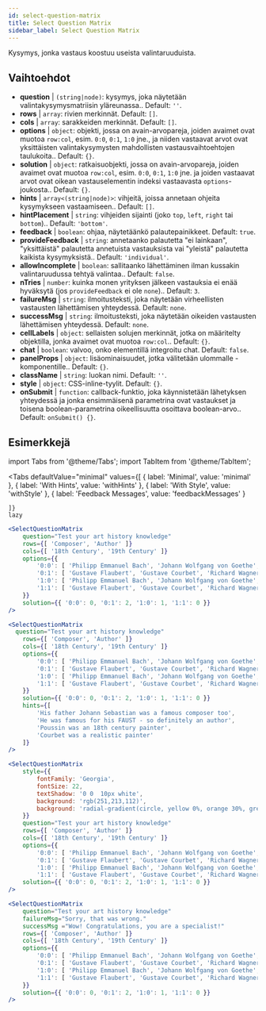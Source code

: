 ```yaml
---
id: select-question-matrix
title: Select Question Matrix
sidebar_label: Select Question Matrix
---
```


Kysymys, jonka vastaus koostuu useista valintaruuduista.

## Vaihtoehdot

* __question__ | `(string|node)`: kysymys, joka näytetään valintakysymysmatriisin yläreunassa.. Default: `''`.
* __rows__ | `array`: rivien merkinnät. Default: `[]`.
* __cols__ | `array`: sarakkeiden merkinnät. Default: `[]`.
* __options__ | `object`: objekti, jossa on avain-arvopareja, joiden avaimet ovat muotoa `row:col`, esim. `0:0`, `0:1`, `1:0` jne., ja niiden vastaavat arvot ovat yksittäisten valintakysymysten mahdollisten vastausvaihtoehtojen taulukoita.. Default: `{}`.
* __solution__ | `object`: ratkaisuobjekti, jossa on avain-arvopareja, joiden avaimet ovat muotoa `row:col`, esim. `0:0`, `0:1`, `1:0` jne. ja joiden vastaavat arvot ovat oikean vastauselementin indeksi vastaavasta `options`-joukosta.. Default: `{}`.
* __hints__ | `array<(string|node)>`: vihjeitä, joissa annetaan ohjeita kysymykseen vastaamiseen.. Default: `[]`.
* __hintPlacement__ | `string`: vihjeiden sijainti (joko `top`, `left`, `right` tai `bottom`).. Default: `'bottom'`.
* __feedback__ | `boolean`: ohjaa, näytetäänkö palautepainikkeet. Default: `true`.
* __provideFeedback__ | `string`: annetaanko palautetta "ei lainkaan", "yksittäistä" palautetta annetuista vastauksista vai "yleistä" palautetta kaikista kysymyksistä.. Default: `'individual'`.
* __allowIncomplete__ | `boolean`: sallitaanko lähettäminen ilman kussakin valintaruudussa tehtyä valintaa.. Default: `false`.
* __nTries__ | `number`: kuinka monen yrityksen jälkeen vastauksia ei enää hyväksytä (jos `provideFeedback` ei ole `none`).. Default: `3`.
* __failureMsg__ | `string`: ilmoitusteksti, joka näytetään virheellisten vastausten lähettämisen yhteydessä. Default: `none`.
* __successMsg__ | `string`: ilmoitusteksti, joka näytetään oikeiden vastausten lähettämisen yhteydessä. Default: `none`.
* __cellLabels__ | `object`: sellaisten solujen merkinnät, jotka on määritelty objektilla, jonka avaimet ovat muotoa `row:col`.. Default: `{}`.
* __chat__ | `boolean`: valvoo, onko elementillä integroitu chat. Default: `false`.
* __panelProps__ | `object`: lisäominaisuudet, jotka välitetään ulommalle <Panel /> -komponentille.. Default: `{}`.
* __className__ | `string`: luokan nimi. Default: `''`.
* __style__ | `object`: CSS-inline-tyylit. Default: `{}`.
* __onSubmit__ | `function`: callback-funktio, joka käynnistetään lähetyksen yhteydessä ja jonka ensimmäisenä parametrina ovat vastaukset ja toisena boolean-parametrina oikeellisuutta osoittava boolean-arvo.. Default: `onSubmit() {}`.


## Esimerkkejä


import Tabs from '@theme/Tabs';
import TabItem from '@theme/TabItem';

<Tabs
    defaultValue="minimal"
    values={[
        { label: 'Minimal', value: 'minimal' },
        { label: 'With Hints', value: 'withHints' },
        { label: 'With Style', value: 'withStyle' },
        { label: 'Feedback Messages', value: 'feedbackMessages' }
        
    ]}
    lazy
>

<TabItem value="minimal">

```jsx live
<SelectQuestionMatrix
    question="Test your art history knowledge"
    rows={[ 'Composer', 'Author' ]} 
    cols={[ '18th Century', '19th Century' ]} 
    options={{ 
        '0:0': [ 'Philipp Emmanuel Bach', 'Johann Wolfgang von Goethe', 'Nicolas Poussin'], 
        '0:1': [ 'Gustave Flaubert', 'Gustave Courbet', 'Richard Wagner'] ,
        '1:0': [ 'Philipp Emmanuel Bach', 'Johann Wolfgang von Goethe', 'Nicolas Poussin'],
        '1:1': [ 'Gustave Flaubert', 'Gustave Courbet', 'Richard Wagner'] 
    }} 
    solution={{ '0:0': 0, '0:1': 2, '1:0': 1, '1:1': 0 }}
/>
```
</TabItem>

<TabItem value="withHints">

```jsx live
<SelectQuestionMatrix
  question="Test your art history knowledge"
    rows={[ 'Composer', 'Author' ]} 
    cols={[ '18th Century', '19th Century' ]} 
    options={{ 
        '0:0': [ 'Philipp Emmanuel Bach', 'Johann Wolfgang von Goethe', 'Nicolas Poussin'], 
        '0:1': [ 'Gustave Flaubert', 'Gustave Courbet', 'Richard Wagner'] ,
        '1:0': [ 'Philipp Emmanuel Bach', 'Johann Wolfgang von Goethe', 'Nicolas Poussin'],
        '1:1': [ 'Gustave Flaubert', 'Gustave Courbet', 'Richard Wagner'] 
    }} 
    solution={{ '0:0': 0, '0:1': 2, '1:0': 1, '1:1': 0 }}
    hints={[
        'His father Johann Sebastian was a famous composer too',
        'He was famous for his FAUST - so definitely an author',
        'Poussin was an 18th century painter',
        'Courbet was a realistic painter'
    ]}
/>
```
</TabItem>

<TabItem value="withStyle">

```jsx live
<SelectQuestionMatrix
    style={{ 
        fontFamily: 'Georgia',
        fontSize: 22, 
        textShadow: '0 0  10px white',
        background: 'rgb(251,213,112)',
        background: 'radial-gradient(circle, yellow 0%, orange 30%, green 100%)'
    }}
    question="Test your art history knowledge"
    rows={[ 'Composer', 'Author' ]} 
    cols={[ '18th Century', '19th Century' ]} 
    options={{ 
        '0:0': [ 'Philipp Emmanuel Bach', 'Johann Wolfgang von Goethe', 'Nicolas Poussin'], 
        '0:1': [ 'Gustave Flaubert', 'Gustave Courbet', 'Richard Wagner'] ,
        '1:0': [ 'Philipp Emmanuel Bach', 'Johann Wolfgang von Goethe', 'Nicolas Poussin'],
        '1:1': [ 'Gustave Flaubert', 'Gustave Courbet', 'Richard Wagner'] }} 
    solution={{ '0:0': 0, '0:1': 2, '1:0': 1, '1:1': 0 }}
/>
```
</TabItem>


<TabItem value="feedbackMessages">

```jsx live
<SelectQuestionMatrix
    question="Test your art history knowledge"
    failureMsg="Sorry, that was wrong." 
    successMsg ="Wow! Congratulations, you are a specialist!"
    rows={[ 'Composer', 'Author' ]} 
    cols={[ '18th Century', '19th Century' ]} 
    options={{ 
        '0:0': [ 'Philipp Emmanuel Bach', 'Johann Wolfgang von Goethe', 'Nicolas Poussin'], 
        '0:1': [ 'Gustave Flaubert', 'Gustave Courbet', 'Richard Wagner'] ,
        '1:0': [ 'Philipp Emmanuel Bach', 'Johann Wolfgang von Goethe', 'Nicolas Poussin'],
        '1:1': [ 'Gustave Flaubert', 'Gustave Courbet', 'Richard Wagner'] 
    }} 
    solution={{ '0:0': 0, '0:1': 2, '1:0': 1, '1:1': 0 }}
/>
```

</TabItem>

</Tabs>

